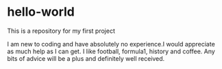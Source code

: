 # hello-world
This is a repository for my first project

I am new to coding and have absolutely no experience.I would appreciate as much help as I can get. 
I like football, formula1, history and coffee. 
Any bits of advice will be a plus and definitely well received.
